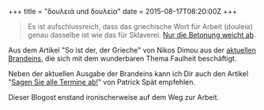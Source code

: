 +++
title = "δουλειά und δουλεία"
date = 2015-08-17T08:20:00Z
+++

> Es ist aufschlussreich, dass das griechische Wort für Arbeit (douleia) genau dasselbe ist wie das für Sklaverei. [Nur die Betonung weicht ab](http://browse.dict.cc/griechisch-deutsch/δουλειά.html).

Aus dem Artikel "So ist der, der Grieche" von Nikos Dimou aus der [aktuellen Brandeins](http://www.brandeins.de/archiv/2015/faulheit/), die sich mit dem wunderbaren Thema Faulheit beschäftigt.

Neben der aktuellen Ausgabe der Brandeins kann ich Dir auch den Artikel "[Sagen Sie alle Termine ab!](http://www.zeit.de/karriere/2015-07/faulheit-recht-leistungszwang)" von Patrick Spät empfehlen.

Dieser Blogost enstand ironischerweise auf dem Weg zur Arbeit.
